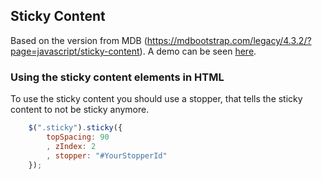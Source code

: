 ## Sticky Content

Based on the version from MDB (https://mdbootstrap.com/legacy/4.3.2/?page=javascript/sticky-content). A demo can be seen [here](https://mdbootstrap.com/live/_MDB4/docs/sticky-content.html).

### Using the sticky content elements in HTML
To use the sticky content you should use a stopper, that tells the sticky content to not be sticky anymore.
```javascript
    $(".sticky").sticky({
        topSpacing: 90
        , zIndex: 2
        , stopper: "#YourStopperId"
    });
```
